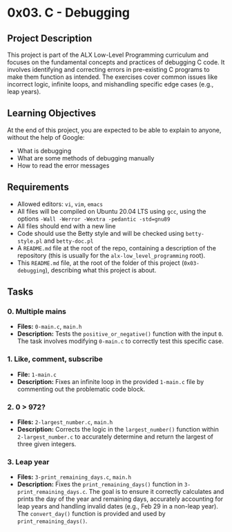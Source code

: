 # 0x03. C - Debugging

## Project Description

This project is part of the ALX Low-Level Programming curriculum and focuses on the fundamental concepts and practices of debugging C code. It involves identifying and correcting errors in pre-existing C programs to make them function as intended. The exercises cover common issues like incorrect logic, infinite loops, and mishandling specific edge cases (e.g., leap years).

## Learning Objectives

At the end of this project, you are expected to be able to explain to anyone, without the help of Google:

*   What is debugging
*   What are some methods of debugging manually
*   How to read the error messages

## Requirements

*   Allowed editors: `vi`, `vim`, `emacs`
*   All files will be compiled on Ubuntu 20.04 LTS using `gcc`, using the options `-Wall -Werror -Wextra -pedantic -std=gnu89`
*   All files should end with a new line
*   Code should use the Betty style and will be checked using `betty-style.pl` and `betty-doc.pl`
*   A `README.md` file at the root of the repo, containing a description of the repository (this is usually for the `alx-low_level_programming` root).
*   This `README.md` file, at the root of the folder of this project (`0x03-debugging`), describing what this project is about.

## Tasks

### 0. Multiple mains
*   **Files:** `0-main.c`, `main.h`
*   **Description:** Tests the `positive_or_negative()` function with the input `0`. The task involves modifying `0-main.c` to correctly test this specific case.

### 1. Like, comment, subscribe
*   **File:** `1-main.c`
*   **Description:** Fixes an infinite loop in the provided `1-main.c` file by commenting out the problematic code block.

### 2. 0 > 972?
*   **Files:** `2-largest_number.c`, `main.h`
*   **Description:** Corrects the logic in the `largest_number()` function within `2-largest_number.c` to accurately determine and return the largest of three given integers.

### 3. Leap year
*   **Files:** `3-print_remaining_days.c`, `main.h`
*   **Description:** Fixes the `print_remaining_days()` function in `3-print_remaining_days.c`. The goal is to ensure it correctly calculates and prints the day of the year and remaining days, accurately accounting for leap years and handling invalid dates (e.g., Feb 29 in a non-leap year). The `convert_day()` function is provided and used by `print_remaining_days()`.

